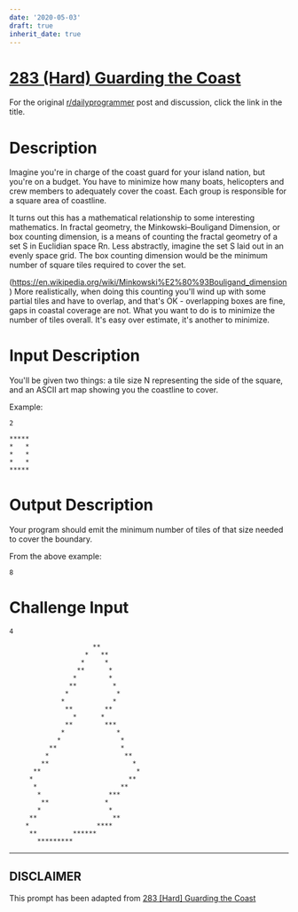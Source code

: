 ```yaml
---
date: '2020-05-03'
draft: true
inherit_date: true
---
```


# [283 (Hard) Guarding the Coast](https://www.reddit.com/r/dailyprogrammer/comments/5320ey/20160916_challenge_283_hard_guarding_the_coast/)

For the original [r/dailyprogrammer](https://www.reddit.com/r/dailyprogrammer/) post and discussion, click the link in the title.

# Description
Imagine you're in charge of the coast guard for your island nation, but you're on a budget. You have to minimize how many boats, helicopters and crew members to adequately cover the coast. Each group is responsible for a square area of coastline. 

It turns out this has a mathematical relationship to some interesting mathematics. In fractal geometry, the Minkowski–Bouligand Dimension, or box counting dimension, is a means of counting the fractal geometry of a set S in Euclidian space Rn. Less abstractly, imagine the set S laid out in an evenly space grid. The box counting dimension would be the minimum number of square tiles required to cover the set.

(https://en.wikipedia.org/wiki/Minkowski%E2%80%93Bouligand_dimension)
More realistically, when doing this counting you'll wind up with some partial tiles and have to overlap, and that's OK - overlapping boxes are fine, gaps in coastal coverage are not. What you want to do is to minimize the number of tiles overall. It's easy over estimate, it's another to minimize. 

# Input Description
You'll be given two things: a tile size N representing the side of the square, and an ASCII art map showing you the coastline to cover. 

Example:


```
2

*****
*   *
*   *
*   *
*****
```
# Output Description
Your program should emit the minimum number of tiles of that size needed to cover the boundary. 

From the above example:


```
8
```
# Challenge Input

```
4

                     **
                   *   **
                  *     *
                 **      *
                *        *
               **         *
              *            *
             *            *
              **        **
                *      *
              **        ***
             *             *
            *               *
          **                *
         *                   **
        **                     *
      **                        *
     *                        **
      *                     **
       *                 ***
        **              *
       *                 *
     **                   **
    *                 ****
     **         ******           
       *********
```

----
## **DISCLAIMER**
This prompt has been adapted from [283 [Hard] Guarding the Coast](https://www.reddit.com/r/dailyprogrammer/comments/5320ey/20160916_challenge_283_hard_guarding_the_coast/
)
